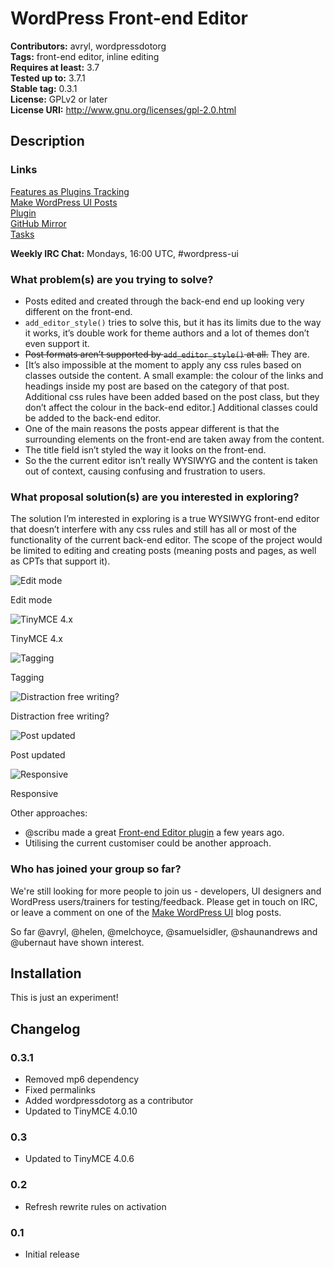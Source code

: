 # WordPress Front-end Editor

**Contributors:** avryl, wordpressdotorg  
**Tags:** front-end editor, inline editing  
**Requires at least:** 3.7  
**Tested up to:** 3.7.1  
**Stable tag:** 0.3.1  
**License:** GPLv2 or later  
**License URI:** http://www.gnu.org/licenses/gpl-2.0.html

## Description

### Links

[Features as Plugins Tracking](http://make.wordpress.org/core/features-as-plugins/)  
[Make WordPress UI Posts](http://make.wordpress.org/ui/tag/front-end-editor/)  
[Plugin](http://wordpress.org/plugins/wp-front-end-editor/)  
[GitHub Mirror](https://github.com/avryl/wp-front-end-editor)  
[Tasks](https://docs.google.com/spreadsheet/ccc?key=0AjPkPpRo7PoWdERlR096M3RtRnpXOS10X2l3T0JXa2c)

**Weekly IRC Chat:** Mondays, 16:00 UTC, #wordpress-ui

### What problem(s) are you trying to solve?

* Posts edited and created through the back-end end up looking very different on the front-end.
* `add_editor_style()` tries to solve this, but it has its limits due to the way it works, it’s double work for theme authors and a lot of themes don’t even support it.
* ~~Post formats aren’t supported by `add_editor_style()` at all.~~ They are.
* [It’s also impossible at the moment to apply any css rules based on classes outside the content. A small example: the colour of the links and headings inside my post are based on the category of that post. Additional css rules have been added based on the post class, but they don’t affect the colour in the back-end editor.] Additional classes could be added to the back-end editor.
* One of the main reasons the posts appear different is that the surrounding elements on the front-end are taken away from the content.
* The title field isn’t styled the way it looks on the front-end.
* So the the current editor isn’t really WYSIWYG and the content is taken out of context, causing confusing and frustration to users.

### What proposal solution(s) are you interested in exploring?

The solution I’m interested in exploring is a true WYSIWYG front-end editor that doesn’t interfere with any css rules and still has all or most of the functionality of the current back-end editor. The scope of the project would be limited to editing and creating posts (meaning posts and pages, as well as CPTs that support it).

![Edit mode](http://make.wordpress.org/ui/files/2013/09/fee-11-1024x640.png)

Edit mode

![TinyMCE 4.x](http://make.wordpress.org/ui/files/2013/09/fee-2-1024x640.png)

TinyMCE 4.x

![Tagging](http://make.wordpress.org/ui/files/2013/09/fee-3-1024x640.png)

Tagging

![Distraction free writing?](http://make.wordpress.org/ui/files/2013/09/fee-4-1024x640.png)

Distraction free writing?

![Post updated](http://make.wordpress.org/ui/files/2013/09/fee-5-1024x640.png)

Post updated

![Responsive](http://make.wordpress.org/ui/files/2013/09/fee-62-1024x640.png)

Responsive

Other approaches:

* @scribu made a great [Front-end Editor plugin](http://wordpress.org/plugins/front-end-editor/) a few years ago.
* Utilising the current customiser could be another approach.

### Who has joined your group so far?

We're still looking for more people to join us - developers, UI designers and WordPress users/trainers for testing/feedback. Please get in touch on IRC, or leave a comment on one of the [Make WordPress UI](http://make.wordpress.org/ui/tag/front-end-editor/) blog posts.

So far @avryl, @helen, @melchoyce, @samuelsidler, @shaunandrews and @ubernaut have shown interest.

## Installation

This is just an experiment!

## Changelog

### 0.3.1

* Removed mp6 dependency
* Fixed permalinks
* Added wordpressdotorg as a contributor
* Updated to TinyMCE 4.0.10

### 0.3

* Updated to TinyMCE 4.0.6

### 0.2

* Refresh rewrite rules on activation

### 0.1

* Initial release